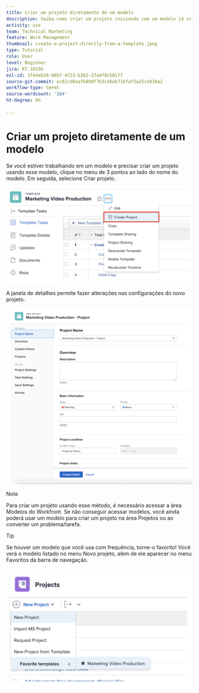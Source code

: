 ```yaml
---
title: Criar um projeto diretamente de um modelo
description: Saiba como criar um projeto iniciando com um modelo já criado .
activity: use
team: Technical Marketing
feature: Work Management
thumbnail: create-a-project-directly-from-a-template.jpeg
type: Tutorial
role: User
level: Beginner
jira: KT-10156
exl-id: 1f44eb26-98bf-4723-b162-27a4f8cb8177
source-git-commit: ec82cd0aafb89df7b3c46eb716faf3a25cd438a2
workflow-type: tm+mt
source-wordcount: '164'
ht-degree: 0%

---
```


# Criar um projeto diretamente de um modelo

Se você estiver trabalhando em um modelo e precisar criar um projeto usando esse modelo, clique no menu de 3 pontos ao lado do nome do modelo. Em seguida, selecione Criar projeto.

![Opção Criar projeto no menu](assets/direct-template-01.png)

A janela de detalhes permite fazer alterações nas configurações do novo projeto.

![Página de criação do projeto](assets/direct-template-02.png)

>[!NOTE]
>
>Para criar um projeto usando esse método, é necessário acessar a área Modelos do Workfront. Se não conseguir acessar modelos, você ainda poderá usar um modelo para criar um projeto na área Projetos ou ao converter um problema/tarefa.

>[!TIP]
>
>Se houver um modelo que você usa com frequência, torne-o favorito! Você verá o modelo listado no menu Novo projeto, além de ele aparecer no menu Favoritos da barra de navegação.


![Novos modelos de projetos favoritos](assets/direct-template-03.png)
